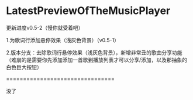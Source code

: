 # LatestPreviewOfTheMusicPlayer

更新进度v0.5-2（慢你就受着吧）

1.为歌词行添加悬停效果（浅灰色背景）（v0.5-1）

2.版本分支：去除歌词行悬停效果（浅灰色背景），新增非常丑的歌曲分享功能（难崩的是需要你先添加添加一首歌到播放列表才可以分享/添加，以及那抽象的白色巨大按钮）

================================

没了
